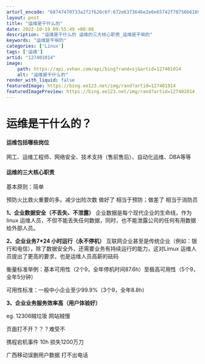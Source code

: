 ```yaml
---
arturl_encode: "68747470733a2f2f626c6f:672e6373646e2e6e65742f78756b61696368656e673030312f:61727469636c652f64657461696c732f313237343031303134"
layout: post
title: "运维是干什么的"
date: 2022-10-19 09:55:49 +08:00
description: "运维是干什么的 运维的三大核心职责_运维是干嘛的"
keywords: "运维是干嘛的"
categories: ['Linux']
tags: ['运维']
artid: "127401014"
image:
    path: https://api.vvhan.com/api/bing?rand=sj&artid=127401014
    alt: "运维是干什么的"
render_with_liquid: false
featuredImage: https://bing.ee123.net/img/rand?artid=127401014
featuredImagePreview: https://bing.ee123.net/img/rand?artid=127401014
---
```


# 运维是干什么的？

#### 运维包括哪些岗位

网工、运维工程师、网络安全、技术支持（售前售后）、自动化运维、DBA等等

#### 运维的三大核心职责

基本原则：简单

预防火比救火重要的多。减少出险次数 做好了 相当于预防；做差了 相当于消防员

**1、企业数据安全（不丢失、不泄露）**
企业数据是每个现代企业的生命线，作为Iinux 运维人员，不但不能丢失任何数据，同时，也不能泄露公司的任何有用数据给外部人员。

**2、企业业务7*24 小时运行（永不停机）**
互联网企业甚至是传统企业（例如：银行和电信），除了数据安全外，还需要业务有持续运行的能力，这对Limux 运维人员提出了更高的要求，也是运维人员高薪的砝码

衡量标准举例：基本可用性（2个9，全年停机时间87.6h）至极高可用性（5个9，全年5分钟）

可用性标准：一般中小企业至少99.9%（3个9，全年8.8h）

**3、企业业务服务效率高（用户体验好）**

eg. 12306贼垃圾 网站贼慢

页面打不开？？？难受不

携程宕机事件 10h 损失1200万刀

广西移动误删用户数据 打不出电话